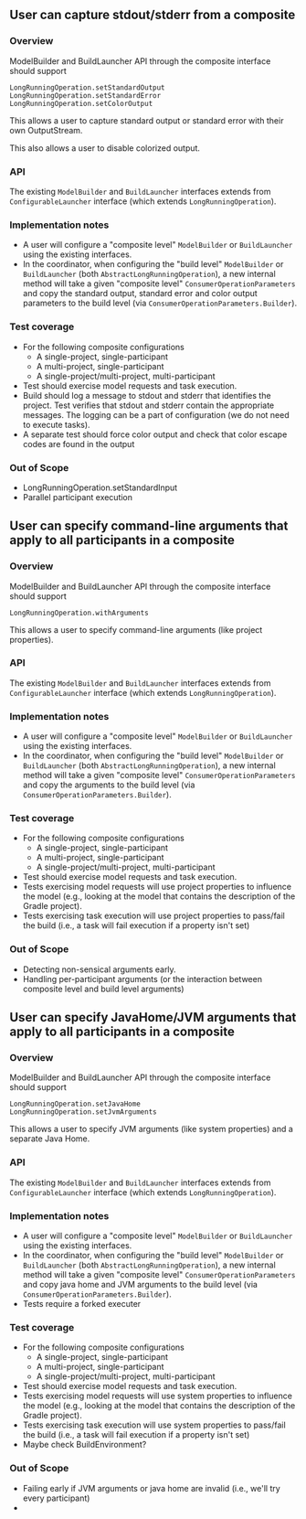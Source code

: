 ## User can capture stdout/stderr from a composite

### Overview

ModelBuilder and BuildLauncher API through the composite interface should support 

    LongRunningOperation.setStandardOutput
    LongRunningOperation.setStandardError
    LongRunningOperation.setColorOutput

This allows a user to capture standard output or standard error with their own OutputStream.

This also allows a user to disable colorized output.

### API

The existing `ModelBuilder` and `BuildLauncher` interfaces extends from `ConfigurableLauncher` interface (which extends `LongRunningOperation`).  

### Implementation notes

- A user will configure a "composite level" `ModelBuilder` or `BuildLauncher` using the existing interfaces.
- In the coordinator, when configuring the "build level" `ModelBuilder` or `BuildLauncher` (both `AbstractLongRunningOperation`), a new internal method will take a given "composite level" `ConsumerOperationParameters` and copy the standard output, standard error and color output parameters to the build level (via `ConsumerOperationParameters.Builder`). 

### Test coverage

- For the following composite configurations
    - A single-project, single-participant
    - A multi-project, single-participant
    - A single-project/multi-project, multi-participant
- Test should exercise model requests and task execution.
- Build should log a message to stdout and stderr that identifies the project.  Test verifies that stdout and stderr contain the appropriate messages.  The logging can be a part of configuration (we do not need to execute tasks).
- A separate test should force color output and check that color escape codes are found in the output

### Out of Scope

- LongRunningOperation.setStandardInput
- Parallel participant execution

## User can specify command-line arguments that apply to all participants in a composite

### Overview

ModelBuilder and BuildLauncher API through the composite interface should support 

    LongRunningOperation.withArguments

This allows a user to specify command-line arguments (like project properties).

### API

The existing `ModelBuilder` and `BuildLauncher` interfaces extends from `ConfigurableLauncher` interface (which extends `LongRunningOperation`).  

### Implementation notes

- A user will configure a "composite level" `ModelBuilder` or `BuildLauncher` using the existing interfaces.
- In the coordinator, when configuring the "build level" `ModelBuilder` or `BuildLauncher` (both `AbstractLongRunningOperation`), a new internal method will take a given "composite level" `ConsumerOperationParameters` and copy the arguments to the build level (via `ConsumerOperationParameters.Builder`). 

### Test coverage

- For the following composite configurations
    - A single-project, single-participant
    - A multi-project, single-participant
    - A single-project/multi-project, multi-participant
- Test should exercise model requests and task execution.
- Tests exercising model requests will use project properties to influence the model (e.g., looking at the model that contains the description of the Gradle project).
- Tests exercising task execution will use project properties to pass/fail the build (i.e., a task will fail execution if a property isn't set)

### Out of Scope

- Detecting non-sensical arguments early.
- Handling per-participant arguments (or the interaction between composite level and build level arguments)

## User can specify JavaHome/JVM arguments that apply to all participants in a composite

### Overview

ModelBuilder and BuildLauncher API through the composite interface should support 

    LongRunningOperation.setJavaHome
    LongRunningOperation.setJvmArguments

This allows a user to specify JVM arguments (like system properties) and a separate Java Home.

### API

The existing `ModelBuilder` and `BuildLauncher` interfaces extends from `ConfigurableLauncher` interface (which extends `LongRunningOperation`).  

### Implementation notes

- A user will configure a "composite level" `ModelBuilder` or `BuildLauncher` using the existing interfaces.
- In the coordinator, when configuring the "build level" `ModelBuilder` or `BuildLauncher` (both `AbstractLongRunningOperation`), a new internal method will take a given "composite level" `ConsumerOperationParameters` and copy java home and JVM arguments to the build level (via `ConsumerOperationParameters.Builder`). 
- Tests require a forked executer

### Test coverage

- For the following composite configurations
    - A single-project, single-participant
    - A multi-project, single-participant
    - A single-project/multi-project, multi-participant
- Test should exercise model requests and task execution.
- Tests exercising model requests will use system properties to influence the model (e.g., looking at the model that contains the description of the Gradle project).
- Tests exercising task execution will use system properties to pass/fail the build (i.e., a task will fail execution if a property isn't set)
- Maybe check BuildEnvironment?

### Out of Scope

- Failing early if JVM arguments or java home are invalid (i.e., we'll try every participant)
- 